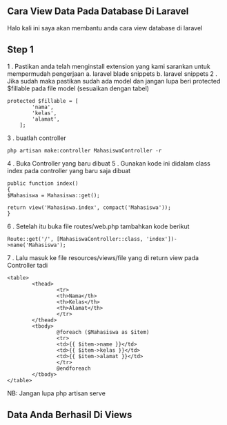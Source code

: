 ## Cara View Data Pada Database Di Laravel
Halo kali ini saya akan membantu anda cara view database di laravel

**Step 1**
--
1 . Pastikan anda telah menginstall extension yang kami sarankan untuk mempermudah pengerjaan
a. laravel blade snippets
b. laravel snippets
2 . Jika sudah maka pastikan sudah ada model dan jangan lupa beri protected $fillable pada file model (sesuaikan dengan tabel)
```
protected $fillable = [         
        'nama',         
        'kelas',         
        'alamat',    
    ];
```
3 . buatlah controller 
```
php artisan make:controller MahasiswaController -r
```
4 . Buka Controller yang baru dibuat
5 . Gunakan kode ini didalam class index pada controller yang baru saja dibuat
```
public function index()
{
$Mahasiswa = Mahasiswa::get();

return view('Mahasiswa.index', compact('Mahasiswa'));
}
```
6 . Setelah itu buka file routes/web.php tambahkan kode berikut 
```
Route::get('/', [MahasiswaController::class, 'index'])->name('Mahasiswa');
```
7 . Lalu masuk ke file resources/views/file yang di return view pada Controller tadi
```
<table>
        <thead>
                <tr>
                <th>Nama</th>
                <th>Kelas</th>
                <th>Alamat</th>
                </tr>
        </thead>
        <tbody>
                @foreach ($Mahasiswa as $item)
                <tr>
                <td>{{ $item->name }}</td>
                <td>{{ $item->kelas }}</td>
                <td>{{ $item->alamat }}</td>
                </tr>
                @endforeach
        </tbody>
</table>
```
NB: Jangan lupa php artisan serve 

## Data Anda Berhasil Di Views
